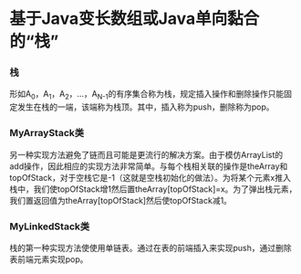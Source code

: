 # 基于Java变长数组或Java单向黏合的“栈”

### 栈

形如A<sub>0</sub>，A<sub>1</sub>，A<sub>2</sub>，…，A<sub>N-1</sub>的有序集合称为栈，规定插入操作和删除操作只能固定发生在栈的一端，该端称为栈顶。其中，插入称为push，删除称为pop。

### MyArrayStack类

另一种实现方法避免了链而且可能是更流行的解决方案。由于模仿ArrayList的add操作，因此相应的实现方法非常简单。与每个栈相关联的操作是theArray和topOfStack，对于空栈它是-1（这就是空栈初始化的做法）。为将某个元素x推入栈中，我们使topOfStack增1然后置theArray[topOfStack]=x。为了弹出栈元素，我们置返回值为theArray[topOfStack]然后使topOfStack减1。

### MyLinkedStack类

栈的第一种实现方法使使用单链表。通过在表的前端插入来实现push，通过删除表前端元素实现pop。
